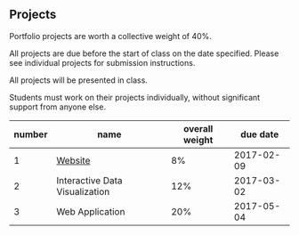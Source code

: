 ## Projects

Portfolio projects are worth a collective weight of 40%.

All projects are due before the start of class on the date specified. Please see individual projects for submission instructions.

All projects will be presented in class.

Students must work on their projects individually, without significant support from anyone else.

number | name | overall weight | due date
--- | --- | --- | ---
1 | [Website](/projects/website/project.md) | 8% | 2017-02-09
2 | Interactive Data Visualization | 12% | 2017-03-02
3 | Web Application | 20% | 2017-05-04
